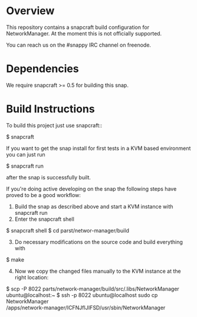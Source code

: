 Overview
========

This repository contains a snapcraft build configuration for
NetworkManager. At the moment this is not officially supported.

You can reach us on the #snappy IRC channel on freenode.

Dependencies
============

We require snapcraft >= 0.5 for building this snap.

Build Instructions
==================

To build this project just use snapcraft::

 $ snapcraft

If you want to get the snap install for first tests in a KVM
based environment you can just run

 $ snapcraft run

after the snap is successfully built.

If you're doing active developing on the snap the following
steps have proved to be a good workflow:

1. Build the snap as described above and start a KVM instance
   with snapcraft run
2. Enter the snapcraft shell

 $ snapcraft shell
 $ cd parst/networ-manager/build

3. Do necessary modifications on the source code and build
   everything with

 $ make

4. Now we copy the changed files manually to the KVM instance
   at the right location:

 $ scp -P 8022 parts/network-manager/build/src/.libs/NetworkManager \
       ubuntu@localhost:~
 $ ssh -p 8022 ubuntu@localhost sudo cp NetworkManager \
       /apps/network-manager/ICFNJfIJIFSD/usr/sbin/NetworkManager
